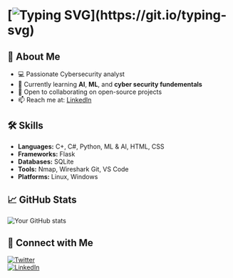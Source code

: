 # [![Typing SVG](https://readme-typing-svg.herokuapp.com?size=30&duration=3000&color=00FF00&vCenter=true&width=600&lines=Hi+there!+👋;I'm+Thabo+Mavundla;Welcome+to+my+GitHub+Profile!)](https://git.io/typing-svg)

## 🚀 About Me
- 💻 Passionate Cybersecurity analyst  
- 🌱 Currently learning **AI**, **ML**, and **cyber security fundementals**  
- 👯 Open to collaborating on open-source projects  
- 📫 Reach me at: [LinkedIn](https://www.linkedin.com/in/thabo-mavundla-a21b26225)  

## 🛠️ Skills
- **Languages:** C+, C#, Python, ML & AI, HTML, CSS
- **Frameworks:** Flask  
- **Databases:** SQLite  
- **Tools:** Nmap, Wireshark Git, VS Code
- **Platforms:** Linux, Windows

## 📈 GitHub Stats
![Your GitHub stats](https://github-readme-stats.vercel.app/api?username=Thabo-Mavundla&show_icons=true&theme=radical)

## 🔗 Connect with Me
[![Twitter](https://img.shields.io/badge/Twitter-1DA1F2?style=for-the-badge&logo=twitter&logoColor=white)](https://twitter.com/yourhandle)  
[![LinkedIn](https://img.shields.io/badge/LinkedIn-0077B5?style=for-the-badge&logo=linkedin&logoColor=white)](https://linkedin.com/in/thabo-mavundla-a21b26225)
